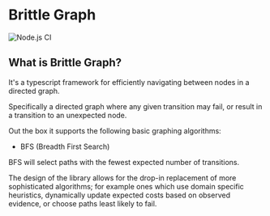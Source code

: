 # Brittle Graph
![Node.js CI](https://github.com/Stitch-Money/brittle-graph/workflows/Node.js%20CI/badge.svg?branch=master)

## What is Brittle Graph?

It's a typescript framework for efficiently navigating between nodes in a directed graph. 

Specifically a directed graph where any given transition may fail, or result in a
transition to an unexpected node. 

Out the box it supports the following basic graphing algorithms:
 - BFS (Breadth First Search)

BFS will select paths with the fewest expected number of transitions.

The design of the library allows for the drop-in replacement of more 
sophisticated algorithms; for example ones which use domain specific heuristics, dynamically update expected costs based on observed evidence, or choose paths 
least likely to fail.
